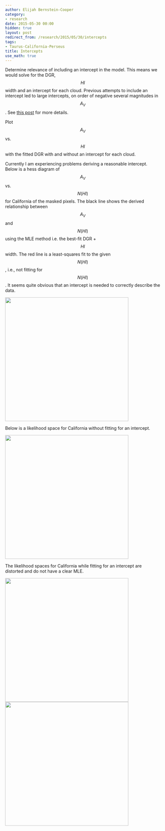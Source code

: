 ```yaml
---
author: Elijah Bernstein-Cooper
category:
- research
date: 2015-05-30 00:00
hidden: true
layout: post
redirect_from: /research/2015/05/30/intercepts
tags:
- Taurus-California-Perseus
title: Intercepts
use_math: true
---
```


Determine relevance of including an intercept in the model. This means we would
solve for the DGR, $$HI$$ width and an intercept for each cloud.  Previous
attempts to include an intercept led to large intercepts, on order of negative
several magnitudes in $$A_V$$. See [this
post](/research/2015/03/31/Paper-Comments-2/#intercept-discussion) for more details.

Plot $$A_V$$ vs. $$HI$$ with the fitted DGR with and without an intercept for
each cloud. 


Currently I am experiencing problems deriving a reasonable intercept. Below is
a hess diagram of $$A_V$$ vs. $$N(HI)$$ for California of the masked pixels.
The black line shows the derived relationship between $$A_V$$ and $$N(HI)$$
using the MLE method i.e. the best-fit DGR + $$HI$$ width. The red line is a
least-squares fit to the given $$N(HI)$$, i.e., not fitting for $$N(HI)$$. It
seems quite obvious that an intercept is needed to correctly describe the data.


<img src="/media/2015/05/30/california_av_vs_nhi_planck.png" height="400" width="400" />

Below is a likelihood space for California without fitting for an intercept.

<img src="/media/2015/05/30/likelihood_noint_wd.png" height="400" width="400" />


The likelihood spaces for California while fitting for an intercept are
distorted and do not have a clear MLE.

<img src="/media/2015/05/30/likelihood_int_wd.png" height="400" width="400" />

<img src="/media/2015/05/30/likelihood_int_wi.png" height="400" width="400" />